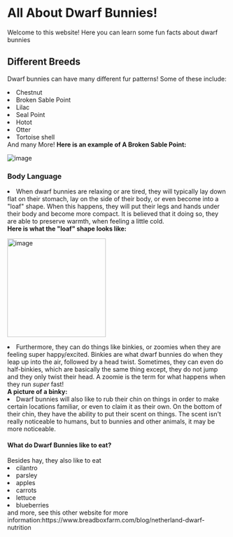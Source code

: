 # All About Dwarf Bunnies!
Welcome to this website! Here you can learn some fun facts about dwarf bunnies



## Different Breeds
Dwarf bunnies can have many different fur patterns! Some of these include:
<li>Chestnut</li>
<li>Broken Sable Point</li>
<li>Lilac</li>
<li>Seal Point</li>
<li>Hotot</li>
<li>Otter</li>
<li>Tortoise shell</li>
And many More!
<strong>Here is an example of A Broken Sable Point:</strong>




<img>![image](https://user-images.githubusercontent.com/114503043/192832750-3bb93758-ba41-4540-aad8-66efb8bd54a7.png)

### Body Language
<li>When dwarf bunnies are relaxing or are tired, they will typically lay down flat on their stomach, lay on the side of their body, or even become into a "loaf" shape. When this happens, they will put their legs and hands under their body and become more compact. It is believed that it doing so, they are able to preserve warmth, when feeling a little cold.</li>
<strong>Here is what the "loaf" shape looks like:</strong>





<img><img width="225" alt="image" src="https://user-images.githubusercontent.com/114503043/193191771-b75f1fa8-4da5-45ab-a9a2-fae63d8ae2b3.png">
<li>Furthermore, they can do things like binkies, or zoomies when they are feeling super happy/excited. Binkies are what dwarf bunnies do when they leap up into the air, followed by a head twist. Sometimes, they can even do half-binkies, which are basically the same thing except, they do not jump and they only twist their head. A zoomie is the term for what happens when they run <i>super</i> fast!</li> 
  <strong>A picture of a binky:</strong>
  <img>
 
 
 
<li>Dwarf bunnies will also like to rub their chin on things in order to make certain locations familiar, or even to claim it as their own. On the bottom of their chin, they have the ability to put their scent on things. The scent isn't really noticeable to humans, but to bunnies and other animals, it may be more noticeable. 
  <h4>What do Dwarf Bunnies like to eat?</h4>
Besides hay, they also like to eat
<li>cilantro</li>
<li>parsley</li>
<li>apples</li>
<li>carrots</li>
<li>lettuce</li>
<li>blueberries</li>
and more, see this other website for more information:https://www.breadboxfarm.com/blog/netherland-dwarf-nutrition

  
  
